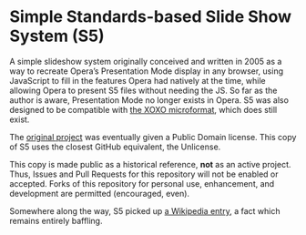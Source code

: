 # Simple Standards-based Slide Show System (S5)

A simple slideshow system originally conceived and written in 2005 as a way to recreate Opera’s Presentation Mode display in any browser, using JavaScript to fill in the features Opera had natively at the time, while allowing Opera to present S5 files without needing the JS.  So far as the author is aware, Presentation Mode no longer exists in Opera.  S5 was also designed to be compatible with [the XOXO microformat](http://microformats.org/wiki/xoxo), which does still exist.

The [original project](https://meyerweb.com/eric/tools/s5/) was eventually given a Public Domain license.  This copy of S5 uses the closest GitHub equivalent, the Unlicense.

This copy is made public as a historical reference, **not** as an active project.  Thus, Issues and Pull Requests for this repository will not be enabled or accepted.  Forks of this repository for personal use, enhancement, and development are permitted (encouraged, even).

Somewhere along the way, S5 picked up [a Wikipedia entry](https://en.wikipedia.org/wiki/S5_(file_format)), a fact which remains entirely baffling.
